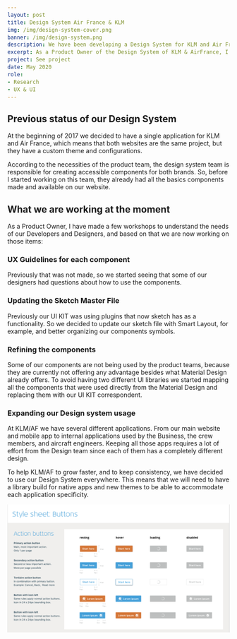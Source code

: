 ```yaml
---
layout: post
title: Design System Air France & KLM 
img: /img/design-system-cover.png
banner: /img/design-system.png
description: We have been developing a Design System for KLM and Air France to be our single source of truth for the designers and developers.  
excerpt: As a Product Owner of the Design System of KLM & AirFrance, I’m responsible for understanding the requirements of each product team and translate it into components that can be reused during any time of the user journey. I’m also responsible for the website where we display the components and document how and when to use them, the guidelines of the brands, and the tone of voice. 
project: See project
date: May 2020
role:
- Research
- UX & UI
---
```


## Previous status of our Design System

At the beginning of 2017 we decided to have a single application for KLM and Air France, which means that both websites are the same project, but they have a custom theme and configurations.

According to the necessities of the product team, the design system team is responsible for creating accessible components for both brands. So, before I started working on this team, they already had all the basics components made and available on our website. 

## What we are working at the moment

As a Product Owner, I have made a few workshops to understand the needs of our Developers and Designers, and based on that we are now working on those items: 

### UX Guidelines for each component

Previously that was not made, so we started seeing that some of our designers had questions about how to use the components. 

### Updating the Sketch Master File

Previously our UI KIT was using plugins that now sketch has as a functionality. So we decided to update our sketch file with Smart Layout, for example, and better organizing our components symbols. 

### Refining the components

Some of our components are not being used by the product teams, because they are currently not offering any advantage besides what Material Design already offers. To avoid having two different UI libraries we started mapping all the components that were used directly from the Material Design and replacing them with our UI KIT correspondent. 

###  Expanding our Design system usage

At KLM/AF we have several different applications. From our main website and mobile app to internal applications used by the Business, the crew members, and aircraft engineers. Keeping all those apps requires a lot of effort from the Design team since each of them has a completely different design.

To help KLM/AF to grow faster, and to keep consistency, we have decided to use our Design System everywhere. This means that we will need to have a library build for native apps and new themes to be able to accommodate each application specificity.

![content](/img/buttons.png)